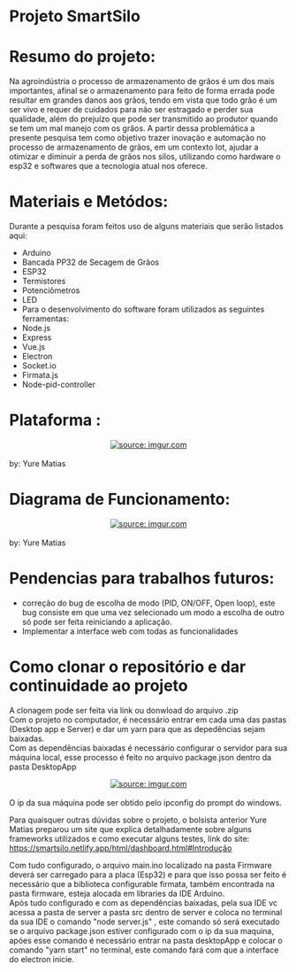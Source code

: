 # Projeto SmartSilo

# Resumo do projeto: 
Na agroindústria o processo de armazenamento de grãos é um dos mais importantes, 
afinal se o armazenamento para feito de forma errada pode resultar em grandes danos aos grãos, 
tendo em vista que todo grão é um ser vivo e requer de cuidados para não ser estragado e perder sua qualidade, 
além do prejuízo que pode ser transmitido ao produtor quando se tem um mal manejo com os grãos. 
A partir dessa problemática a presente pesquisa tem como objetivo trazer inovação e automação no processo de armazenamento de grãos, em um contexto Iot, ajudar a otimizar e diminuir a perda de grãos nos silos, 
utilizando como hardware o esp32 e softwares que a tecnologia atual nos oferece.

# Materiais e Metódos: 
Durante a pesquisa foram feitos uso de alguns materiais que serão listados aqui:
- Arduino
- Bancada PP32 de Secagem de Grãos
- ESP32
- Termistores
- Potenciômetros
- LED
- Para o desenvolvimento do software foram utilizados as seguintes ferramentas:
- Node.js
- Express
- Vue.js
- Electron
- Socket.io
- Firmata.js
- Node-pid-controller

# Plataforma :

<center> <a href="https://imgur.com/TWrZbz4"><img src="https://i.imgur.com/TWrZbz4.gif" title="source: imgur.com" /></a> </center> <br/>
by: Yure Matias

# Diagrama de Funcionamento: 

<center> <a href="https://imgur.com/0jKsQM9"><img src="https://i.imgur.com/0jKsQM9.png" title="source: imgur.com" /></a> </center> <br/>
by: Yure Matias

# Pendencias para trabalhos futuros:

- correção do bug de escolha de modo (PID, ON/OFF, Open loop), este bug consiste em que uma vez selecionado um modo a escolha de outro só pode ser feita reiniciando a aplicação.
- Implementar a interface web com todas as funcionalidades

# Como clonar o repositório e dar continuidade ao projeto

A clonagem pode ser feita via link ou donwload do arquivo .zip <br/>
Com o projeto no computador, é necessário entrar em cada uma das pastas (Desktop app e Server) e dar um yarn para que as depedências sejam baixadas. <br/>
Com as dependências baixadas é necessário configurar o servidor para sua máquina local, esse processo é feito no arquivo package.json dentro da pasta DesktopApp <br/>

<center> <a href="https://imgur.com/y2hEjv0"><img src="https://i.imgur.com/y2hEjv0.png" title="source: imgur.com" /></a> </center> <br/>
O ip da sua máquina pode ser obtido pelo ipconfig do prompt do windows.

Para quaisquer outras dúvidas sobre o projeto, o bolsista anterior Yure Matias preparou um site que explica detalhadamente sobre alguns frameworks utilizados e como executar alguns testes, link do site: https://smartsilo.netlify.app/html/dashboard.html#Introdução  <br/>

Com tudo configurado, o arquivo main.ino localizado na pasta Firmware deverá ser carregado para a placa (Esp32) e para que isso possa ser feito é necessário que a biblioteca configurable firmata, também encontrada na pasta firmware, esteja alocada em libraries da IDE Arduino. <br/>
Após tudo configurado e com as dependências baixadas, pela sua IDE vc acessa a pasta de server a pasta src dentro de server e coloca no terminal da sua IDE o comando "node server.js" , este comando só será executado se o arquivo package.json estiver configurado com o ip da sua maquina, apóes esse comando é necessário entrar na pasta desktopApp e colocar o comando "yarn start" no terminal, este comando fará com que a interface do electron inicie.




